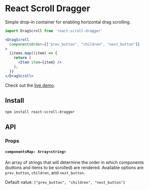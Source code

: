 # React Scroll Dragger

Simple drop-in container for enabling horizontal drag scrolling.

```jsx
import DragScroll from 'react-scroll-dragger'

<DragScroll
  componentsOrder={["prev_button", "children", "next_button"]}
>
  {items.map((item) => {
    return (
      <Item item={item} />
    );
  }}
</DragScroll>
```

Check out the [live demo](https://lyndonoc.github.io/react-depot/react-scroll-dragger?app=react-scroll-dragger).

## Install

```bash
npm install react-scroll-dragger
```

## API

### Props

#### `componentsMap: Array<string>`

An array of strings that will determine the order in which components (buttons and items to be scrolled) are rendered. Available options are `prev_button`, `children`, and `next_button`.

Default value: `["prev_button", "children", "next_button"]`
